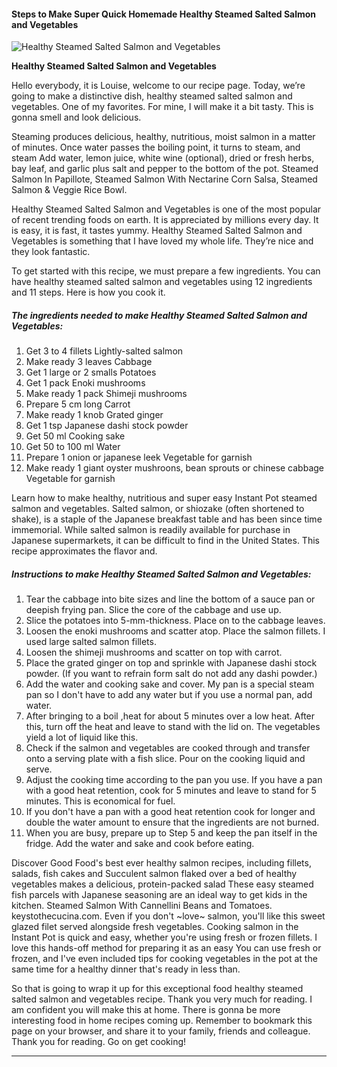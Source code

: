             

#### Steps to Make Super Quick Homemade Healthy Steamed Salted Salmon and Vegetables

![Healthy Steamed Salted Salmon and Vegetables](https://img-global.cpcdn.com/recipes/4695766355410944/751x532cq70/healthy-steamed-salted-salmon-and-vegetables-recipe-main-photo.jpg)

**Healthy Steamed Salted Salmon and Vegetables**

Hello everybody, it is Louise, welcome to our recipe page. Today, we’re going to make a distinctive dish, healthy steamed salted salmon and vegetables. One of my favorites. For mine, I will make it a bit tasty. This is gonna smell and look delicious.

Steaming produces delicious, healthy, nutritious, moist salmon in a matter of minutes. Once water passes the boiling point, it turns to steam, and steam Add water, lemon juice, white wine (optional), dried or fresh herbs, bay leaf, and garlic plus salt and pepper to the bottom of the pot. Steamed Salmon In Papillote, Steamed Salmon With Nectarine Corn Salsa, Steamed Salmon & Veggie Rice Bowl.

Healthy Steamed Salted Salmon and Vegetables is one of the most popular of recent trending foods on earth. It is appreciated by millions every day. It is easy, it is fast, it tastes yummy. Healthy Steamed Salted Salmon and Vegetables is something that I have loved my whole life. They’re nice and they look fantastic.

To get started with this recipe, we must prepare a few ingredients. You can have healthy steamed salted salmon and vegetables using 12 ingredients and 11 steps. Here is how you cook it.

##### The ingredients needed to make Healthy Steamed Salted Salmon and Vegetables:

1.  Get 3 to 4 fillets Lightly-salted salmon
2.  Make ready 3 leaves Cabbage
3.  Get 1 large or 2 smalls Potatoes
4.  Get 1 pack Enoki mushrooms
5.  Make ready 1 pack Shimeji mushrooms
6.  Prepare 5 cm long Carrot
7.  Make ready 1 knob Grated ginger
8.  Get 1 tsp Japanese dashi stock powder
9.  Get 50 ml Cooking sake
10.  Get 50 to 100 ml Water
11.  Prepare 1 onion or japanese leek Vegetable for garnish
12.  Make ready 1 giant oyster mushroons, bean sprouts or chinese cabbage Vegetable for garnish

Learn how to make healthy, nutritious and super easy Instant Pot steamed salmon and vegetables. Salted salmon, or shiozake (often shortened to shake), is a staple of the Japanese breakfast table and has been since time immemorial. While salted salmon is readily available for purchase in Japanese supermarkets, it can be difficult to find in the United States. This recipe approximates the flavor and.

##### Instructions to make Healthy Steamed Salted Salmon and Vegetables:

1.  Tear the cabbage into bite sizes and line the bottom of a sauce pan or deepish frying pan. Slice the core of the cabbage and use up.
2.  Slice the potatoes into 5-mm-thickness. Place on to the cabbage leaves.
3.  Loosen the enoki mushrooms and scatter atop. Place the salmon fillets. I used large salted salmon fillets.
4.  Loosen the shimeji mushrooms and scatter on top with carrot.
5.  Place the grated ginger on top and sprinkle with Japanese dashi stock powder. (If you want to refrain form salt do not add any dashi powder.)
6.  Add the water and cooking sake and cover. My pan is a special steam pan so I don't have to add any water but if you use a normal pan, add water.
7.  After bringing to a boil ,heat for about 5 minutes over a low heat. After this, turn off the heat and leave to stand with the lid on. The vegetables yield a lot of liquid like this.
8.  Check if the salmon and vegetables are cooked through and transfer onto a serving plate with a fish slice. Pour on the cooking liquid and serve.
9.  Adjust the cooking time according to the pan you use. If you have a pan with a good heat retention, cook for 5 minutes and leave to stand for 5 minutes. This is economical for fuel.
10.  If you don't have a pan with a good heat retention cook for longer and double the water amount to ensure that the ingredients are not burned.
11.  When you are busy, prepare up to Step 5 and keep the pan itself in the fridge. Add the water and sake and cook before eating.

Discover Good Food's best ever healthy salmon recipes, including fillets, salads, fish cakes and Succulent salmon flaked over a bed of healthy vegetables makes a delicious, protein-packed salad These easy steamed fish parcels with Japanese seasoning are an ideal way to get kids in the kitchen. Steamed Salmon With Cannellini Beans and Tomatoes. keystothecucina.com. Even if you don't ~love~ salmon, you'll like this sweet glazed filet served alongside fresh vegetables. Cooking salmon in the Instant Pot is quick and easy, whether you're using fresh or frozen fillets. I love this hands-off method for preparing it as an easy You can use fresh or frozen, and I've even included tips for cooking vegetables in the pot at the same time for a healthy dinner that's ready in less than.

So that is going to wrap it up for this exceptional food healthy steamed salted salmon and vegetables recipe. Thank you very much for reading. I am confident you will make this at home. There is gonna be more interesting food in home recipes coming up. Remember to bookmark this page on your browser, and share it to your family, friends and colleague. Thank you for reading. Go on get cooking!

* * *
